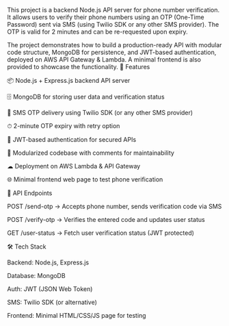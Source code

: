 This project is a backend Node.js API server for phone number verification.
 It allows users to verify their phone numbers using an OTP (One-Time Password) sent via SMS (using Twilio SDK or any other SMS provider). 
The OTP is valid for 2 minutes and can be re-requested upon expiry.

The project demonstrates how to build a production-ready API with modular code structure, MongoDB for persistence, and JWT-based authentication, deployed on AWS API Gateway & Lambda. A minimal frontend is also provided to showcase the functionality.
🚀 Features

📦 Node.js + Express.js backend API server

🗄 MongoDB for storing user data and verification status

📲 SMS OTP delivery using Twilio SDK (or any other SMS provider)

⏱ 2-minute OTP expiry with retry option

🔐 JWT-based authentication for secured APIs

🧩 Modularized codebase with comments for maintainability

☁ Deployment on AWS Lambda & API Gateway

🌐 Minimal frontend web page to test phone verification


📂 API Endpoints

POST /send-otp → Accepts phone number, sends verification code via SMS

POST /verify-otp → Verifies the entered code and updates user status

GET /user-status → Fetch user verification status (JWT protected)


🛠 Tech Stack

Backend: Node.js, Express.js

Database: MongoDB

Auth: JWT (JSON Web Token)

SMS: Twilio SDK (or alternative)

Frontend: Minimal HTML/CSS/JS page for testing
